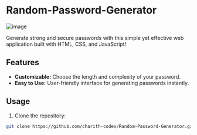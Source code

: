 # Random-Password-Generator

![image](https://github.com/charith-codex/Random-Password-Generator/assets/131009269/09679c27-c1b7-4e52-a18f-7e92245af1c5)

Generate strong and secure passwords with this simple yet effective web application built with HTML, CSS, and JavaScript!

## Features

- **Customizable:** Choose the length and complexity of your password.
- **Easy to Use:** User-friendly interface for generating passwords instantly.


## Usage

1. Clone the repository:

```bash
git clone https://github.com/charith-codex/Random-Password-Generator.git
